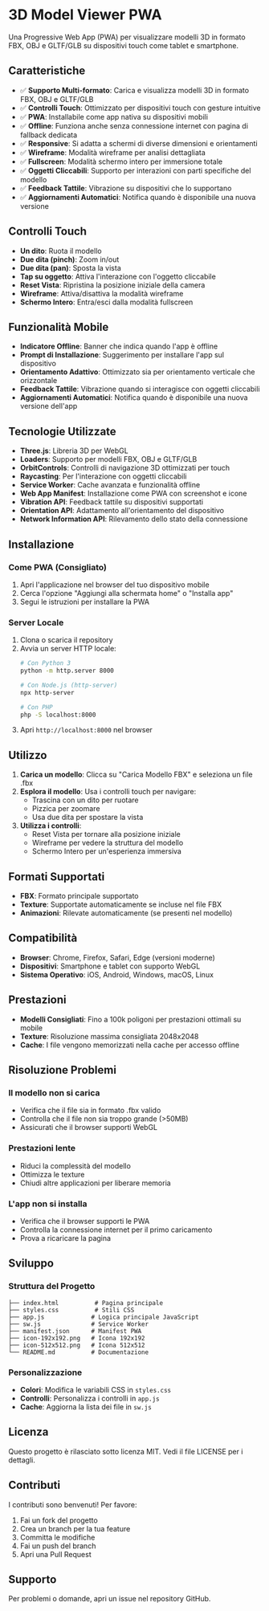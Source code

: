 # 3D Model Viewer PWA

Una Progressive Web App (PWA) per visualizzare modelli 3D in formato FBX, OBJ e GLTF/GLB su dispositivi touch come tablet e smartphone.

## Caratteristiche

- ✅ **Supporto Multi-formato**: Carica e visualizza modelli 3D in formato FBX, OBJ e GLTF/GLB
- ✅ **Controlli Touch**: Ottimizzato per dispositivi touch con gesture intuitive
- ✅ **PWA**: Installabile come app nativa su dispositivi mobili
- ✅ **Offline**: Funziona anche senza connessione internet con pagina di fallback dedicata
- ✅ **Responsive**: Si adatta a schermi di diverse dimensioni e orientamenti
- ✅ **Wireframe**: Modalità wireframe per analisi dettagliata
- ✅ **Fullscreen**: Modalità schermo intero per immersione totale
- ✅ **Oggetti Cliccabili**: Supporto per interazioni con parti specifiche del modello
- ✅ **Feedback Tattile**: Vibrazione su dispositivi che lo supportano
- ✅ **Aggiornamenti Automatici**: Notifica quando è disponibile una nuova versione

## Controlli Touch

- **Un dito**: Ruota il modello
- **Due dita (pinch)**: Zoom in/out
- **Due dita (pan)**: Sposta la vista
- **Tap su oggetto**: Attiva l'interazione con l'oggetto cliccabile
- **Reset Vista**: Ripristina la posizione iniziale della camera
- **Wireframe**: Attiva/disattiva la modalità wireframe
- **Schermo Intero**: Entra/esci dalla modalità fullscreen

## Funzionalità Mobile

- **Indicatore Offline**: Banner che indica quando l'app è offline
- **Prompt di Installazione**: Suggerimento per installare l'app sul dispositivo
- **Orientamento Adattivo**: Ottimizzato sia per orientamento verticale che orizzontale
- **Feedback Tattile**: Vibrazione quando si interagisce con oggetti cliccabili
- **Aggiornamenti Automatici**: Notifica quando è disponibile una nuova versione dell'app

## Tecnologie Utilizzate

- **Three.js**: Libreria 3D per WebGL
- **Loaders**: Supporto per modelli FBX, OBJ e GLTF/GLB
- **OrbitControls**: Controlli di navigazione 3D ottimizzati per touch
- **Raycasting**: Per l'interazione con oggetti cliccabili
- **Service Worker**: Cache avanzata e funzionalità offline
- **Web App Manifest**: Installazione come PWA con screenshot e icone
- **Vibration API**: Feedback tattile su dispositivi supportati
- **Orientation API**: Adattamento all'orientamento del dispositivo
- **Network Information API**: Rilevamento dello stato della connessione

## Installazione

### Come PWA (Consigliato)

1. Apri l'applicazione nel browser del tuo dispositivo mobile
2. Cerca l'opzione "Aggiungi alla schermata home" o "Installa app"
3. Segui le istruzioni per installare la PWA

### Server Locale

1. Clona o scarica il repository
2. Avvia un server HTTP locale:
   ```bash
   # Con Python 3
   python -m http.server 8000
   
   # Con Node.js (http-server)
   npx http-server
   
   # Con PHP
   php -S localhost:8000
   ```
3. Apri `http://localhost:8000` nel browser

## Utilizzo

1. **Carica un modello**: Clicca su "Carica Modello FBX" e seleziona un file .fbx
2. **Esplora il modello**: Usa i controlli touch per navigare:
   - Trascina con un dito per ruotare
   - Pizzica per zoomare
   - Usa due dita per spostare la vista
3. **Utilizza i controlli**: 
   - Reset Vista per tornare alla posizione iniziale
   - Wireframe per vedere la struttura del modello
   - Schermo Intero per un'esperienza immersiva

## Formati Supportati

- **FBX**: Formato principale supportato
- **Texture**: Supportate automaticamente se incluse nel file FBX
- **Animazioni**: Rilevate automaticamente (se presenti nel modello)

## Compatibilità

- **Browser**: Chrome, Firefox, Safari, Edge (versioni moderne)
- **Dispositivi**: Smartphone e tablet con supporto WebGL
- **Sistema Operativo**: iOS, Android, Windows, macOS, Linux

## Prestazioni

- **Modelli Consigliati**: Fino a 100k poligoni per prestazioni ottimali su mobile
- **Texture**: Risoluzione massima consigliata 2048x2048
- **Cache**: I file vengono memorizzati nella cache per accesso offline

## Risoluzione Problemi

### Il modello non si carica
- Verifica che il file sia in formato .fbx valido
- Controlla che il file non sia troppo grande (>50MB)
- Assicurati che il browser supporti WebGL

### Prestazioni lente
- Riduci la complessità del modello
- Ottimizza le texture
- Chiudi altre applicazioni per liberare memoria

### L'app non si installa
- Verifica che il browser supporti le PWA
- Controlla la connessione internet per il primo caricamento
- Prova a ricaricare la pagina

## Sviluppo

### Struttura del Progetto
```
├── index.html          # Pagina principale
├── styles.css          # Stili CSS
├── app.js             # Logica principale JavaScript
├── sw.js              # Service Worker
├── manifest.json      # Manifest PWA
├── icon-192x192.png   # Icona 192x192
├── icon-512x512.png   # Icona 512x512
└── README.md          # Documentazione
```

### Personalizzazione

- **Colori**: Modifica le variabili CSS in `styles.css`
- **Controlli**: Personalizza i controlli in `app.js`
- **Cache**: Aggiorna la lista dei file in `sw.js`

## Licenza

Questo progetto è rilasciato sotto licenza MIT. Vedi il file LICENSE per i dettagli.

## Contributi

I contributi sono benvenuti! Per favore:
1. Fai un fork del progetto
2. Crea un branch per la tua feature
3. Committa le modifiche
4. Fai un push del branch
5. Apri una Pull Request

## Supporto

Per problemi o domande, apri un issue nel repository GitHub.